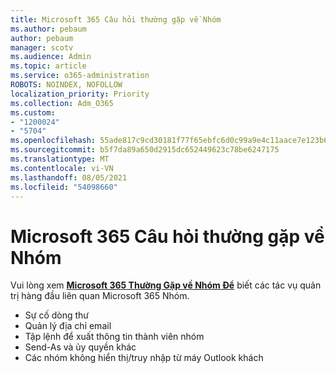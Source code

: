 ```yaml
---
title: Microsoft 365 Câu hỏi thường gặp về Nhóm
ms.author: pebaum
author: pebaum
manager: scotv
ms.audience: Admin
ms.topic: article
ms.service: o365-administration
ROBOTS: NOINDEX, NOFOLLOW
localization_priority: Priority
ms.collection: Adm_O365
ms.custom:
- "1200024"
- "5704"
ms.openlocfilehash: 55ade817c9cd30181f77f65ebfc6d0c99a9e4c11aace7e123b6bf7e09fe516c2
ms.sourcegitcommit: b5f7da89a650d2915dc652449623c78be6247175
ms.translationtype: MT
ms.contentlocale: vi-VN
ms.lasthandoff: 08/05/2021
ms.locfileid: "54098660"
---
```

# <a name="microsoft-365-groups-faq"></a>Microsoft 365 Câu hỏi thường gặp về Nhóm

Vui lòng xem **[Microsoft 365 Thường Gặp về Nhóm Để](https://aka.ms/M365GroupsFAQ)** biết các tác vụ quản trị hàng đầu liên quan Microsoft 365 Nhóm.

- Sự cố dòng thư
- Quản lý địa chỉ email
- Tập lệnh để xuất thông tin thành viên nhóm
- Send-As và ủy quyền khác
- Các nhóm không hiển thị/truy nhập từ máy Outlook khách